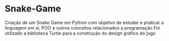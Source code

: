 # Snake-Game

Criação de um Snake Game em Python com objetivo de estudar e praticar a linguagem em si, POO e outros conceitos relacionados a programação
Foi utilizado a biblioteca Turtle para a construção do design gráfico do jogo
